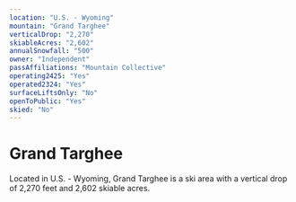 ```yaml
---
location: "U.S. - Wyoming"
mountain: "Grand Targhee"
verticalDrop: "2,270"
skiableAcres: "2,602"
annualSnowfall: "500"
owner: "Independent"
passAffiliations: "Mountain Collective"
operating2425: "Yes"
operated2324: "Yes"
surfaceLiftsOnly: "No"
openToPublic: "Yes"
skied: "No"
---
```


# Grand Targhee

Located in U.S. - Wyoming, Grand Targhee is a ski area with a vertical drop of 2,270 feet and 2,602 skiable acres.